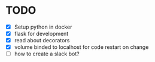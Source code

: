 # TODO

- [x] Setup python in docker
- [x] flask for development
- [x] read about decorators
- [x] volume binded to localhost for code restart on change
- [ ] how to create a slack bot?
